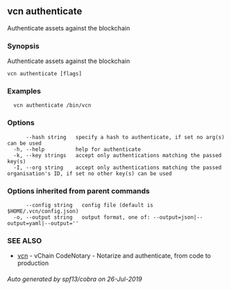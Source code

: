 ## vcn authenticate

Authenticate assets against the blockchain

### Synopsis

Authenticate assets against the blockchain

```
vcn authenticate [flags]
```

### Examples

```
  vcn authenticate /bin/vcn
```

### Options

```
      --hash string   specify a hash to authenticate, if set no arg(s) can be used
  -h, --help          help for authenticate
  -k, --key strings   accept only authentications matching the passed key(s)
  -I, --org string    accept only authentications matching the passed organisation's ID, if set no other key(s) can be used
```

### Options inherited from parent commands

```
      --config string   config file (default is $HOME/.vcn/config.json)
  -o, --output string   output format, one of: --output=json|--output=yaml|--output=''
```

### SEE ALSO

* [vcn](vcn.md)	 - vChain CodeNotary - Notarize and authenticate, from code to production

###### Auto generated by spf13/cobra on 26-Jul-2019
